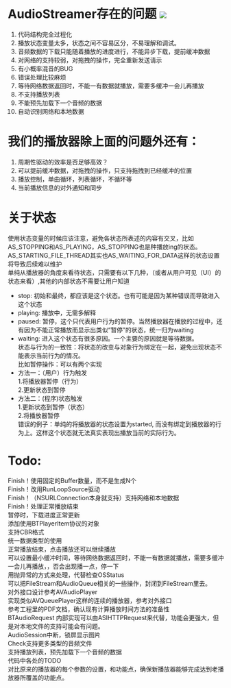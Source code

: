 
AudioStreamer存在的问题 ![](https://github.com/freeme/AudioStreamer.git)
=====
1. 代码结构完全过程化
2. 播放状态变量太多，状态之间不容易区分，不易理解和调试。
3. 音频数据的下载只能随着播放的进度进行，不能异步下载，提前缓冲数据
4. 对网络的支持较弱，对拖拽的操作，完全重新发送请示
5. 有小概率混音的BUG
6. 错误处理比较麻烦
7. 等待网络数据返回时，不能一有数据就播放，需要多缓冲一会儿再播放
8. 不支持播放列表
9. 不能预先加载下一个音频的数据
10. 自动识别网络和本地数据

我们的播放器除上面的问题外还有：
=====
1. 周期性驱动的效率是否足够高效？
2. 可以提前缓冲数据，对拖拽的操作，只支持拖拽到已经缓冲的位置
3. 播放控制，单曲循环，列表循环，不循环等
4. 当前播放信息的对外通知和同步

关于状态
=====
使用状态变量的时候应该注意，避免各状态所表述的内容有交叉，比如AS_STOPPING和AS_PLAYING，AS_STOPPING也是种播放ing的状态。AS_STARTING_FILE_THREAD其实也AS_WAITING_FOR_DATA这样的状态设置将导致后续难以维护  
单纯从播放器的角度来看待状态，只需要有以下几种，（或者从用户可见（UI）的状态来看）,其他的内部状态不需要让用户知道  
* stop: 初始和最终，都应该是这个状态。也有可能是因为某种错误而导致进入这个状态  
* playing: 播放中，无需多解释  
* paused: 暂停，这个只代表用户行为的暂停。当然播放器在播放的过程中，还有因为不能正常播放而显示出类似“暂停”的状态，统一归为waiting  
* waiting: 进入这个状态有很多原因。一个主要的原因就是等待数据。  
状态与行为的一致性：将状态的改变与对象行为绑定在一起，避免出现状态不能表示当前行为的情况。  
比如暂停操作：可以有两个实现  
* 方法一：（用户）行为触发  
  1.将播放器暂停（行为）  
  2.更新状态到暂停  
* 方法二：(程序)状态触发  
  1.更新状态到暂停（状态）  
  2.将播放器暂停  
错误的例子：单纯的将播放器的状态设置为started, 而没有绑定到播放器的行为上。这样这个状态就无法真实表现出播放当前的实际行为。  


Todo:
=====
Finish！使用固定的Buffer数量，而不是生成N个  
Finish！改用RunLoopSource驱动  
Finish！（NSURLConnection本身就支持）支持网络和本地数据  
Finish！处理正常播放结束  
暂停时，下载进度正常更新  
添加使用BTPlayerItem协议的对象  
支持CBR格式  
统一数据类型的使用  
正常播放结束，点击播放还可以继续播放  
可以设置最小缓冲时间，等待网络数据返回时，不能一有数据就播放，需要多缓冲一会儿再播放，，否会出现播一点，停一下  
用抛异常的方式来处理，代替检查OSStatus  
可以把FileStream和AudioQueue相关的一些操作，封闭到FileStream里去。  
对外接口设计参考AVAudioPlayer  
实现类似AVQueuePlayer这样的连续的播放器，参考对外接口  
参考工程里的PDF文档，确认现有计算播放时间方法的准备性  
BTAudioRequest 内部实现可以由ASIHTTPRequest来代替，功能会更强大，但是对本地文件的支持可能会有问题。  
AudioSession中断，锁屏显示图片  
Check支持更多类型的音频文件   
支持播放列表，预先加载下一个音频的数据  
代码中各处的TODO  
对比原来的播放器的每个参数的设置，和功能点，确保新播放器能够完成达到老播放器所覆盖的功能点。    


